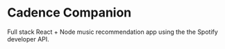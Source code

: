 # Cadence Companion
Full stack React + Node music recommendation app using the the Spotify developer API.
